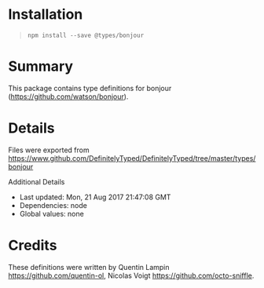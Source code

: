 # Installation
> `npm install --save @types/bonjour`

# Summary
This package contains type definitions for bonjour (https://github.com/watson/bonjour).

# Details
Files were exported from https://www.github.com/DefinitelyTyped/DefinitelyTyped/tree/master/types/bonjour

Additional Details
 * Last updated: Mon, 21 Aug 2017 21:47:08 GMT
 * Dependencies: node
 * Global values: none

# Credits
These definitions were written by Quentin Lampin <https://github.com/quentin-ol>, Nicolas Voigt <https://github.com/octo-sniffle>.
